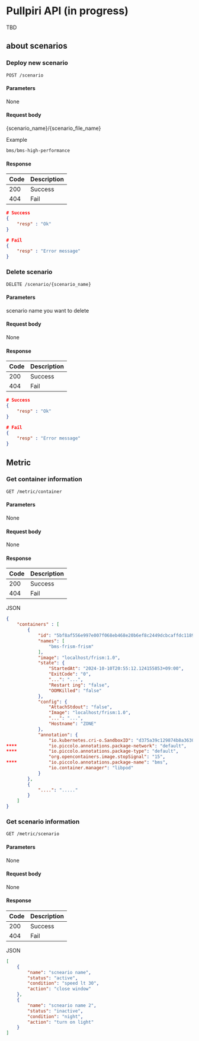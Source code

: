 <!--
SPDX-FileCopyrightText: Copyright 2024 LG Electronics Inc.

SPDX-License-Identifier: Apache-2.0
-->

# Pullpiri API (in progress)

TBD

## about scenarios

### Deploy new scenario

```plaintext
POST /scenario
```

#### Parameters

None

#### Request body

{scenario_name}/{scenario_file_name}

Example

```text
bms/bms-high-performance
```

#### Response

| Code  | Description |
| ------| -----       |
| 200   | Success     |
| 404   | Fail        |

```json
# Success
{
    "resp" : "Ok"
}

# Fail
{
    "resp" : "Error message"
}
```

### Delete scenario

```plaintext
DELETE /scenario/{scenario_name}
```

#### Parameters

scenario name you want to delete

#### Request body

None

#### Response

| Code  | Description |
| ------| -----       |
| 200   | Success     |
| 404   | Fail        |

```json
# Success
{
    "resp" : "Ok"
}

# Fail
{
    "resp" : "Error message"
}
```

## Metric

### Get container information

```plaintext
GET /metric/container
```

#### Parameters

None

#### Request body

None

#### Response

| Code  | Description |
| ------| -----       |
| 200   | Success     |
| 404   | Fail        |

JSON

```json
{
    "containers" : [
        {
            "id": "5bf8af556e997e007f068eb468e20b6ef8c2449dcbcaffdc1189d5",
            "names": [
                "bms-frism-frism"
            ],
            "image": "localhost/frism:1.0",
            "state": {
                "StartedAt": "2024-10-10T20:55:12.124155853+09:00",
                "ExitCode": "0",
                "...": "...",
                "Restart ing": "false",
                "OOMKilled": "false"
            },
            "config": {
                "AttachStdout": "false",
                "Image": "localhost/frism:1.0",
                "...": "...",
                "Hostname": "ZONE"
            },
            "annotation": {
                "io.kubernetes.cri-o.SandboxID": "d375a39c129874b8a3630a6",
****            "io.piccolo.annotations.package-network": "default",
****            "io.piccolo.annotations.package-type": "default",
                "org.opencontainers.image.stopSignal": "15",
****            "io.piccolo.annotations.package-name": "bms",
                "io.container.manager": "libpod"
            }
        },
        {
            "....": "....."
        }
    ]
}
```

### Get scenario information

```text
GET /metric/scenario
```

#### Parameters

None

#### Request body

None

#### Response

| Code  | Description |
| ------| -----       |
| 200   | Success     |
| 404   | Fail        |

JSON

```json
[
    {
        "name": "scneario name",
        "status": "active",
        "condition": "speed lt 30",
        "action": "close window"
    },
    {
        "name": "scneario name 2",
        "status": "inactive",
        "condition": "night",
        "action": "turn on light"
    }
]
```

<!-- markdownlint-disable-file MD024 no-duplicate-heading -->
